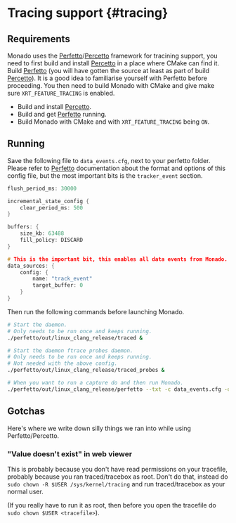# Tracing support {#tracing}

<!--
Copyright 2021, Collabora, Ltd. and the Monado contributors
SPDX-License-Identifier: BSL-1.0
-->

## Requirements

Monado uses the [Perfetto][]/[Percetto][] framework for tracining support, you
need to first build and install [Percetto][] in a place where CMake can find it.
Build [Perfetto][] (you will have gotten the source at least  as part of build
[Percetto][]). It is a good idea to familiarise yourself with Perfetto before
proceeding. You then need to build Monado with CMake and give make sure
`XRT_FEATURE_TRACING` is enabled.

* Build and install [Percetto][].
* Build and get [Perfetto][] running.
* Build Monado with CMake and with `XRT_FEATURE_TRACING` being `ON`.

## Running

Save the following file to `data_events.cfg`, next to your perfetto folder.
Please refer to [Perfetto][] documentation about the format and options of this
config file, but the most important bits is the `tracker_event` section.

```c
flush_period_ms: 30000

incremental_state_config {
	clear_period_ms: 500
}

buffers: {
	size_kb: 63488
	fill_policy: DISCARD
}

# This is the important bit, this enables all data events from Monado.
data_sources: {
	config: {
		name: "track_event"
		target_buffer: 0
	}
}
```

Then run the following commands before launching Monado.

```bash
# Start the daemon.
# Only needs to be run once and keeps running.
./perfetto/out/linux_clang_release/traced &

# Start the daemon ftrace probes daemon.
# Only needs to be run once and keeps running.
# Not needed with the above config.
./perfetto/out/linux_clang_release/traced_probes &

# When you want to run a capture do and then run Monado.
./perfetto/out/linux_clang_release/perfetto --txt -c data_events.cfg -o /tmp/trace.protobuf
```

[Perfetto]: https://perfetto.dev
[Percetto]: https://github.com/olvaffe/percetto

## Gotchas

Here's where we write down silly things we ran into while using Perfetto/Percetto.

### "Value doesn't exist" in web viewer

This is probably because you don't have read permissions on your tracefile, probably because you ran traced/tracebox as root. Don't do that, instead do `sudo chown -R $USER /sys/kernel/tracing` and run traced/tracebox as your normal user.

(If you really have to run it as root, then before you open the tracefile do `sudo chown $USER <tracefile>`).
